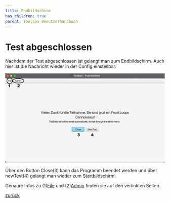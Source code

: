 ```yaml
---
title: Endbildschirm
has_children: true
parent: Toolbox Benutzerhandbuch
---
```

# Test abgeschlossen

Nachdem der Test abgeschlossen ist gelangt man zum Endbildschirm. Auch hier ist die Nachricht wieder in der Config einstellbar.

![Ende](resources/index.png)

Über den Button Close(3) kann das Programm beendet werden und über newTest(4) gelangt man wieder zum [Startbildschirm](../codecharts.md).

Genaure Infos zu (1)[File](file.md) und (2)[Admin](admin.md) finden sie auf den verlinkten Seiten.

[zurück](../index.md)
